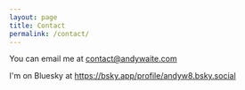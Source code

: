 ```yaml
---
layout: page
title: Contact
permalink: /contact/
---
```


You can email me at contact@andywaite.com

I'm on Bluesky at https://bsky.app/profile/andyw8.bsky.social
